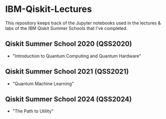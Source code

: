 # IBM-Qiskit-Lectures
This repository keeps track of the Jupyter notebooks used in the lectures & labs of the IBM Qiskit Summer Schools that I've completed.

## Qiskit Summer School 2020 (QSS2020)
- "Introduction to Quantum Computing and Quantum Hardware"

## Qiskit Summer School 2021 (QSS2021)
- "Quantum Machine Learning"

## Qiskit Summer School 2024 (QSS2024)
- "The Path to Utility"